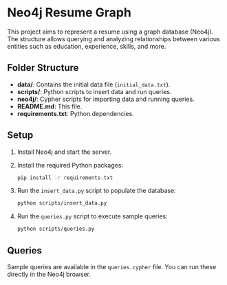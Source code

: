 # Neo4j Resume Graph

This project aims to represent a resume using a graph database (Neo4j). The structure allows querying and analyzing relationships between various entities such as education, experience, skills, and more.

## Folder Structure

- **data/**: Contains the initial data file (`initial_data.txt`).
- **scripts/**: Python scripts to insert data and run queries.
- **neo4j/**: Cypher scripts for importing data and running queries.
- **README.md**: This file.
- **requirements.txt**: Python dependencies.

## Setup

1. Install Neo4j and start the server.
2. Install the required Python packages:

    ```sh
    pip install -r requirements.txt
    ```

3. Run the `insert_data.py` script to populate the database:

    ```sh
    python scripts/insert_data.py
    ```

4. Run the `queries.py` script to execute sample queries:

    ```sh
    python scripts/queries.py
    ```

## Queries

Sample queries are available in the `queries.cypher` file. You can run these directly in the Neo4j browser.
